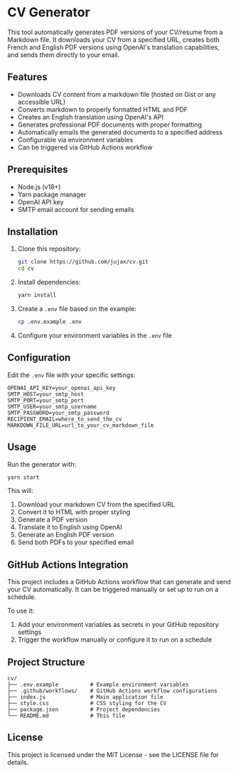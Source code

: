 # CV Generator

This tool automatically generates PDF versions of your CV/resume from a Markdown file. It downloads your CV from a specified URL, creates both French and English PDF versions using OpenAI's translation capabilities, and sends them directly to your email.

## Features

- Downloads CV content from a markdown file (hosted on Gist or any accessible URL)
- Converts markdown to properly formatted HTML and PDF
- Creates an English translation using OpenAI's API
- Generates professional PDF documents with proper formatting
- Automatically emails the generated documents to a specified address
- Configurable via environment variables
- Can be triggered via GitHub Actions workflow

## Prerequisites

- Node.js (v18+)
- Yarn package manager
- OpenAI API key
- SMTP email account for sending emails

## Installation

1. Clone this repository:
   ```bash
   git clone https://github.com/jujax/cv.git
   cd cv
   ```

2. Install dependencies:
   ```bash
   yarn install
   ```

3. Create a `.env` file based on the example:
   ```bash
   cp .env.example .env
   ```

4. Configure your environment variables in the `.env` file

## Configuration

Edit the `.env` file with your specific settings:

```
OPENAI_API_KEY=your_openai_api_key
SMTP_HOST=your_smtp_host
SMTP_PORT=your_smtp_port
SMTP_USER=your_smtp_username
SMTP_PASSWORD=your_smtp_password
RECIPIENT_EMAIL=where_to_send_the_cv
MARKDOWN_FILE_URL=url_to_your_cv_markdown_file
```

## Usage

Run the generator with:

```bash
yarn start
```

This will:
1. Download your markdown CV from the specified URL
2. Convert it to HTML with proper styling
3. Generate a PDF version
4. Translate it to English using OpenAI
5. Generate an English PDF version
6. Send both PDFs to your specified email

## GitHub Actions Integration

This project includes a GitHub Actions workflow that can generate and send your CV automatically. It can be triggered manually or set up to run on a schedule.

To use it:
1. Add your environment variables as secrets in your GitHub repository settings
2. Trigger the workflow manually or configure it to run on a schedule

## Project Structure

```
cv/
├── .env.example          # Example environment variables
├── .github/workflows/    # GitHub Actions workflow configurations
├── index.js              # Main application file
├── style.css             # CSS styling for the CV
├── package.json          # Project dependencies
└── README.md             # This file
```

## License

This project is licensed under the MIT License - see the LICENSE file for details.